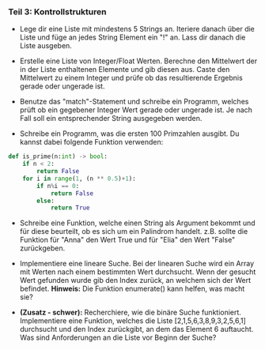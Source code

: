 ### Teil 3: Kontrollstrukturen

+ Lege dir eine Liste mit mindestens 5 Strings an. Iteriere danach über die Liste und füge an jedes String Element ein "!" an. Lass dir danach die Liste ausgeben. 

+ Erstelle eine Liste von Integer/Float Werten. Berechne den Mittelwert der in der Liste enthaltenen Elemente und gib diesen aus. Caste den Mittelwert zu einem Integer und prüfe ob das resultierende Ergebnis gerade oder ungerade ist. 

+ Benutze das "match"-Statement und schreibe ein Programm, welches prüft ob ein gegebener Integer Wert gerade oder ungerade ist. Je nach Fall soll ein entsprechender String ausgegeben werden.

+ Schreibe ein Programm, was die ersten 100 Primzahlen ausgibt. Du kannst dabei folgende Funktion verwenden: 
```python
def is_prime(n:int) -> bool:
    if n < 2:
        return False
    for i in range(1, (n ** 0.5)+1):
        if n%i == 0:
            return False
        else:
            return True
```

+ Schreibe eine Funktion, welche einen String als Argument bekommt und für diese beurteilt, ob es sich um ein Palindrom handelt. z.B. sollte die Funktion für "Anna" den Wert True und für "Elia" den Wert "False" zurückgeben.

+ Implementiere eine lineare Suche. Bei der linearen Suche wird ein Array mit Werten nach einem bestimmten Wert durchsucht. Wenn der gesucht Wert gefunden wurde gib den Index zurück, an welchem sich der Wert befindet. __Hinweis:__ Die Funktion enumerate() kann helfen, was macht sie?

+ __(Zusatz - schwer):__ Recherchiere, wie die binäre Suche funktioniert. Implementiere eine Funktion, welches die Liste [2,1,5,6,3,8,9,3,2,5,6,1] durchsucht und den Index zurückgibt, an dem das Element 6 auftaucht. Was sind Anforderungen an die Liste vor Beginn der Suche?